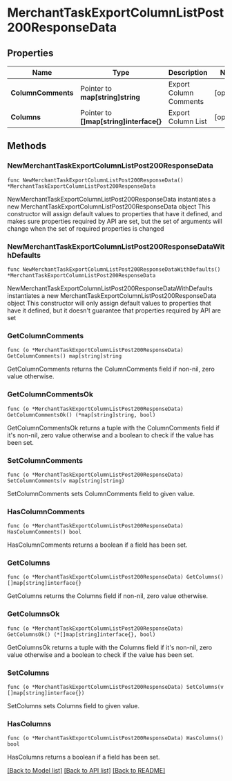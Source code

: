 # MerchantTaskExportColumnListPost200ResponseData

## Properties

Name | Type | Description | Notes
------------ | ------------- | ------------- | -------------
**ColumnComments** | Pointer to **map[string]string** | Export Column Comments | [optional] 
**Columns** | Pointer to **[]map[string]interface{}** | Export Column List | [optional] 

## Methods

### NewMerchantTaskExportColumnListPost200ResponseData

`func NewMerchantTaskExportColumnListPost200ResponseData() *MerchantTaskExportColumnListPost200ResponseData`

NewMerchantTaskExportColumnListPost200ResponseData instantiates a new MerchantTaskExportColumnListPost200ResponseData object
This constructor will assign default values to properties that have it defined,
and makes sure properties required by API are set, but the set of arguments
will change when the set of required properties is changed

### NewMerchantTaskExportColumnListPost200ResponseDataWithDefaults

`func NewMerchantTaskExportColumnListPost200ResponseDataWithDefaults() *MerchantTaskExportColumnListPost200ResponseData`

NewMerchantTaskExportColumnListPost200ResponseDataWithDefaults instantiates a new MerchantTaskExportColumnListPost200ResponseData object
This constructor will only assign default values to properties that have it defined,
but it doesn't guarantee that properties required by API are set

### GetColumnComments

`func (o *MerchantTaskExportColumnListPost200ResponseData) GetColumnComments() map[string]string`

GetColumnComments returns the ColumnComments field if non-nil, zero value otherwise.

### GetColumnCommentsOk

`func (o *MerchantTaskExportColumnListPost200ResponseData) GetColumnCommentsOk() (*map[string]string, bool)`

GetColumnCommentsOk returns a tuple with the ColumnComments field if it's non-nil, zero value otherwise
and a boolean to check if the value has been set.

### SetColumnComments

`func (o *MerchantTaskExportColumnListPost200ResponseData) SetColumnComments(v map[string]string)`

SetColumnComments sets ColumnComments field to given value.

### HasColumnComments

`func (o *MerchantTaskExportColumnListPost200ResponseData) HasColumnComments() bool`

HasColumnComments returns a boolean if a field has been set.

### GetColumns

`func (o *MerchantTaskExportColumnListPost200ResponseData) GetColumns() []map[string]interface{}`

GetColumns returns the Columns field if non-nil, zero value otherwise.

### GetColumnsOk

`func (o *MerchantTaskExportColumnListPost200ResponseData) GetColumnsOk() (*[]map[string]interface{}, bool)`

GetColumnsOk returns a tuple with the Columns field if it's non-nil, zero value otherwise
and a boolean to check if the value has been set.

### SetColumns

`func (o *MerchantTaskExportColumnListPost200ResponseData) SetColumns(v []map[string]interface{})`

SetColumns sets Columns field to given value.

### HasColumns

`func (o *MerchantTaskExportColumnListPost200ResponseData) HasColumns() bool`

HasColumns returns a boolean if a field has been set.


[[Back to Model list]](../README.md#documentation-for-models) [[Back to API list]](../README.md#documentation-for-api-endpoints) [[Back to README]](../README.md)


